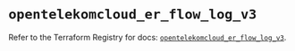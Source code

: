 # `opentelekomcloud_er_flow_log_v3`

Refer to the Terraform Registry for docs: [`opentelekomcloud_er_flow_log_v3`](https://registry.terraform.io/providers/opentelekomcloud/opentelekomcloud/1.36.47/docs/resources/er_flow_log_v3).
